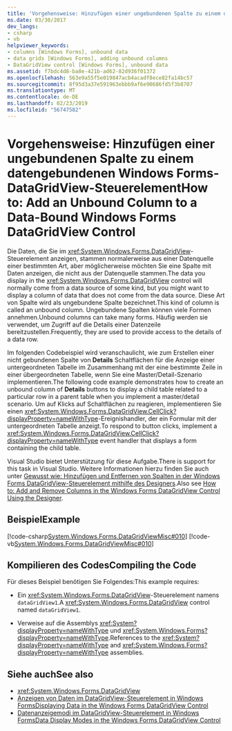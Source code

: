 ```yaml
---
title: 'Vorgehensweise: Hinzufügen einer ungebundenen Spalte zu einem datengebundenen Windows Forms-DataGridView-Steuerelement'
ms.date: 03/30/2017
dev_langs:
- csharp
- vb
helpviewer_keywords:
- columns [Windows Forms], unbound data
- data grids [Windows Forms], adding unbound columns
- DataGridView control [Windows Forms], unbound data
ms.assetid: f7bdc4d8-ba8e-421b-ad62-82d936f01372
ms.openlocfilehash: 563e9a55f5e019847acb4acadf8ece82fa14bc57
ms.sourcegitcommit: 8f95d3a37e591963ebbb9af6e90686fd5f3b8707
ms.translationtype: MT
ms.contentlocale: de-DE
ms.lasthandoff: 02/23/2019
ms.locfileid: "56747582"
---
```

# <a name="how-to-add-an-unbound-column-to-a-data-bound-windows-forms-datagridview-control"></a><span data-ttu-id="728ae-102">Vorgehensweise: Hinzufügen einer ungebundenen Spalte zu einem datengebundenen Windows Forms-DataGridView-Steuerelement</span><span class="sxs-lookup"><span data-stu-id="728ae-102">How to: Add an Unbound Column to a Data-Bound Windows Forms DataGridView Control</span></span>
<span data-ttu-id="728ae-103">Die Daten, die Sie im <xref:System.Windows.Forms.DataGridView>-Steuerelement anzeigen, stammen normalerweise aus einer Datenquelle einer bestimmten Art, aber möglicherweise möchten Sie eine Spalte mit Daten anzeigen, die nicht aus der Datenquelle stammen.</span><span class="sxs-lookup"><span data-stu-id="728ae-103">The data you display in the <xref:System.Windows.Forms.DataGridView> control will normally come from a data source of some kind, but you might want to display a column of data that does not come from the data source.</span></span> <span data-ttu-id="728ae-104">Diese Art von Spalte wird als ungebundene Spalte bezeichnet.</span><span class="sxs-lookup"><span data-stu-id="728ae-104">This kind of column is called an unbound column.</span></span> <span data-ttu-id="728ae-105">Ungebundene Spalten können viele Formen annehmen.</span><span class="sxs-lookup"><span data-stu-id="728ae-105">Unbound columns can take many forms.</span></span> <span data-ttu-id="728ae-106">Häufig werden sie verwendet, um Zugriff auf die Details einer Datenzeile bereitzustellen.</span><span class="sxs-lookup"><span data-stu-id="728ae-106">Frequently, they are used to provide access to the details of a data row.</span></span>  
  
 <span data-ttu-id="728ae-107">Im folgenden Codebeispiel wird veranschaulicht, wie zum Erstellen einer nicht gebundenen Spalte von **Details** Schaltflächen für die Anzeige einer untergeordneten Tabelle im Zusammenhang mit der eine bestimmte Zeile in einer übergeordneten Tabelle, wenn Sie eine Master/Detail-Szenario implementieren.</span><span class="sxs-lookup"><span data-stu-id="728ae-107">The following code example demonstrates how to create an unbound column of **Details** buttons to display a child table related to a particular row in a parent table when you implement a master/detail scenario.</span></span> <span data-ttu-id="728ae-108">Um auf Klicks auf Schaltflächen zu reagieren, implementieren Sie einen <xref:System.Windows.Forms.DataGridView.CellClick?displayProperty=nameWithType>-Ereignishandler, der ein Formular mit der untergeordneten Tabelle anzeigt.</span><span class="sxs-lookup"><span data-stu-id="728ae-108">To respond to button clicks, implement a <xref:System.Windows.Forms.DataGridView.CellClick?displayProperty=nameWithType> event handler that displays a form containing the child table.</span></span>  
  
 <span data-ttu-id="728ae-109">Visual Studio bietet Unterstützung für diese Aufgabe.</span><span class="sxs-lookup"><span data-stu-id="728ae-109">There is support for this task in Visual Studio.</span></span>  <span data-ttu-id="728ae-110">Weitere Informationen hierzu finden Sie auch unter [Gewusst wie: Hinzufügen und Entfernen von Spalten in der Windows Forms DataGridView-Steuerelement mithilfe des Designers](add-and-remove-columns-in-the-datagrid-using-the-designer.md).</span><span class="sxs-lookup"><span data-stu-id="728ae-110">Also see [How to: Add and Remove Columns in the Windows Forms DataGridView Control Using the Designer](add-and-remove-columns-in-the-datagrid-using-the-designer.md).</span></span>  
  
## <a name="example"></a><span data-ttu-id="728ae-111">Beispiel</span><span class="sxs-lookup"><span data-stu-id="728ae-111">Example</span></span>  
 [!code-csharp[System.Windows.Forms.DataGridViewMisc#010](../../../../samples/snippets/csharp/VS_Snippets_Winforms/System.Windows.Forms.DataGridViewMisc/CS/datagridviewmisc.cs#010)]
 [!code-vb[System.Windows.Forms.DataGridViewMisc#010](../../../../samples/snippets/visualbasic/VS_Snippets_Winforms/System.Windows.Forms.DataGridViewMisc/VB/datagridviewmisc.vb#010)]  
  
## <a name="compiling-the-code"></a><span data-ttu-id="728ae-112">Kompilieren des Codes</span><span class="sxs-lookup"><span data-stu-id="728ae-112">Compiling the Code</span></span>  
 <span data-ttu-id="728ae-113">Für dieses Beispiel benötigen Sie Folgendes:</span><span class="sxs-lookup"><span data-stu-id="728ae-113">This example requires:</span></span>  
  
-   <span data-ttu-id="728ae-114">Ein <xref:System.Windows.Forms.DataGridView>-Steuerelement namens `dataGridView1`.</span><span class="sxs-lookup"><span data-stu-id="728ae-114">A <xref:System.Windows.Forms.DataGridView> control named `dataGridView1`.</span></span>  
  
-   <span data-ttu-id="728ae-115">Verweise auf die Assemblys <xref:System?displayProperty=nameWithType> und <xref:System.Windows.Forms?displayProperty=nameWithType>.</span><span class="sxs-lookup"><span data-stu-id="728ae-115">References to the <xref:System?displayProperty=nameWithType> and <xref:System.Windows.Forms?displayProperty=nameWithType> assemblies.</span></span>  
  
## <a name="see-also"></a><span data-ttu-id="728ae-116">Siehe auch</span><span class="sxs-lookup"><span data-stu-id="728ae-116">See also</span></span>
- <xref:System.Windows.Forms.DataGridView>
- [<span data-ttu-id="728ae-117">Anzeigen von Daten im DataGridView-Steuerelement in Windows Forms</span><span class="sxs-lookup"><span data-stu-id="728ae-117">Displaying Data in the Windows Forms DataGridView Control</span></span>](../../../../docs/framework/winforms/controls/displaying-data-in-the-windows-forms-datagridview-control.md)
- [<span data-ttu-id="728ae-118">Datenanzeigemodi im DataGridView-Steuerelement in Windows Forms</span><span class="sxs-lookup"><span data-stu-id="728ae-118">Data Display Modes in the Windows Forms DataGridView Control</span></span>](../../../../docs/framework/winforms/controls/data-display-modes-in-the-windows-forms-datagridview-control.md)
